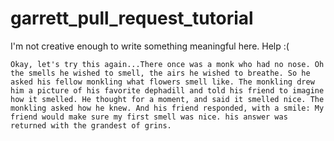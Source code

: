# garrett_pull_request_tutorial

I'm not creative enough to write something meaningful here. Help :(


    Okay, let's try this again...There once was a monk who had no nose. Oh the smells he wished to smell, the airs he wished to breathe. So he asked his fellow monkling what flowers smell like. The monkling drew him a picture of his favorite dephadill and told his friend to imagine how it smelled. He thought for a moment, and said it smelled nice. The monkling asked how he knew. And his friend responded, with a smile: My friend would make sure my first smell was nice. his answer was returned with the grandest of grins.

